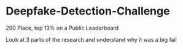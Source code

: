 # Deepfake-Detection-Challenge

290 Place, top 13% on a Public Leaderboard

Look at 3 parts of the research and understand why it was a big fail
